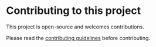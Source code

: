 # Contributing to this project

This project is open-source and welcomes contributions.

Please read the 
[contributing guidelines](https://tams-nxct.readthedocs.io/en/latest/contribute.html) 
before contributing.
